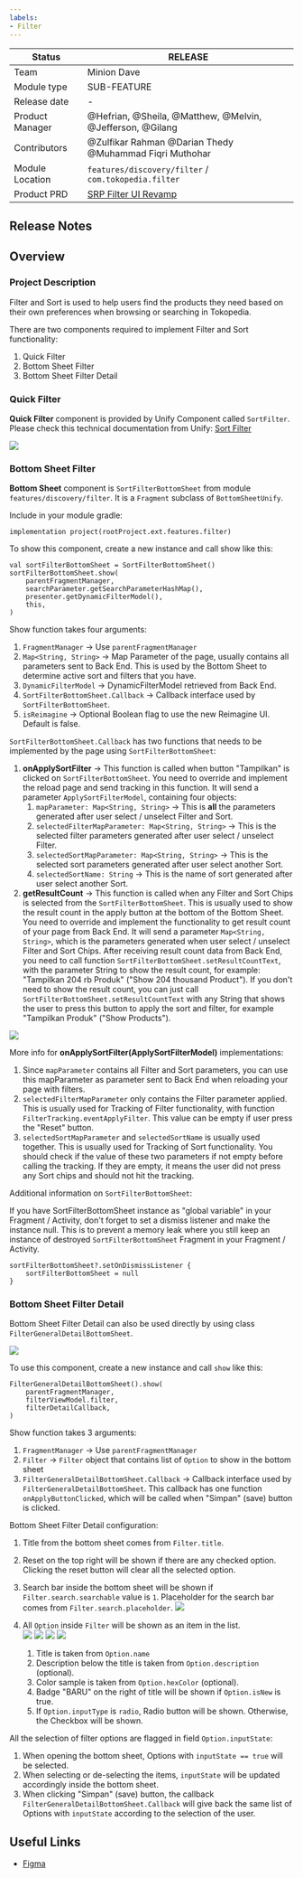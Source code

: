 ```yaml
---
labels:
- Filter
---
```


<!--left header table-->
| **Status**      | <!--start status:Green-->RELEASE<!--end status-->                                                           |
|-----------------|-------------------------------------------------------------------------------------------------------------|
| Team            | Minion Dave                                                                                                 |
| Module type     | <!--start status:Grey-->SUB-FEATURE<!--end status-->                                                        |
| Release date    | -                                                                                                           |
| Product Manager | @Hefrian, @Sheila, @Matthew, @Melvin, @Jefferson, @Gilang                                                   |
| Contributors    | @Zulfikar Rahman @Darian Thedy @Muhammad Fiqri Muthohar                                                     |
| Module Location | `features/discovery/filter` / `com.tokopedia.filter`                                                        |
| Product PRD     | [SRP Filter UI Revamp](https://tokopedia.atlassian.net/wiki/spaces/SE/pages/764843258/SRP+Filter+UI+Revamp) |

<!--toc-->
## Release Notes


## Overview
### Project Description
Filter and Sort is used to help users find the products they need based on their own preferences when browsing or searching in Tokopedia.

There are two components required to implement Filter and Sort functionality:
1. Quick Filter
2. Bottom Sheet Filter
3. Bottom Sheet Filter Detail

### Quick Filter
**Quick Filter** component is provided by Unify Component called `SortFilter`. Please check this technical documentation from Unify: [Sort Filter](https://tokopedia.atlassian.net/wiki/spaces/PA/pages/706251184/Sort+Filter)

![](res/quick_filter.png)

### Bottom Sheet Filter
**Bottom Sheet** component is `SortFilterBottomSheet` from module `features/discovery/filter`. It is a `Fragment` subclass of `BottomSheetUnify`.

Include in your module gradle:
```
implementation project(rootProject.ext.features.filter)
```

To show this component, create a new instance and call show like this:
```
val sortFilterBottomSheet = SortFilterBottomSheet()
sortFilterBottomSheet.show(
	parentFragmentManager,
	searchParameter.getSearchParameterHashMap(),
	presenter.getDynamicFilterModel(),
	this,
)
```
Show function takes four arguments:

1. `FragmentManager` → Use `parentFragmentManager`
2. `Map<String, String>` → Map Parameter of the page, usually contains all parameters sent to Back End. This is used by the Bottom Sheet to determine active sort and filters that you have.
3. `DynamicFilterModel` → DynamicFilterModel retrieved from Back End.
4. `SortFilterBottomSheet.Callback` → Callback interface used by `SortFilterBottomSheet`.
5. `isReimagine` → Optional Boolean flag to use the new Reimagine UI. Default is false.

`SortFilterBottomSheet.Callback` has two functions that needs to be implemented by the page using `SortFilterBottomSheet`:

1. **onApplySortFilter** → This function is called when button "Tampilkan" is clicked on `SortFilterBottomSheet`. You need to override and implement the reload page and send tracking in this function. It will send a parameter `ApplySortFilterModel`, containing four objects:
    1. `mapParameter: Map<String, String>` → This is **all** the parameters generated after user select / unselect Filter and Sort.
    2. `selectedFilterMapParameter: Map<String, String>` → This is the selected filter parameters generated after user select / unselect Filter.
    3. `selectedSortMapParameter: Map<String, String>` → This is the selected sort parameters generated after user select another Sort.
    4. `selectedSortName: String` → This is the name of sort generated after user select another Sort.
2. **getResultCount** → This function is called when any Filter and Sort Chips is selected from the `SortFilterBottomSheet`. This is usually used to show the result count in the apply button at the bottom of the Bottom Sheet. You need to override and implement the functionality to get result count of your page from Back End. It will send a parameter `Map<String, String>`, which is the parameters generated when user select / unselect Filter and Sort Chips. After receiving result count data from Back End, you need to call function `SortFilterBottomSheet.setResultCountText`, with the parameter String to show the result count, for example: "Tampilkan 204 rb Produk" ("Show 204 thousand Product"). If you don't need to show the result count, you can just call `SortFilterBottomSheet.setResultCountText` with any String that shows the user to press this button to apply the sort and filter, for example "Tampilkan Produk" ("Show Products").  

![](res/show_products_button.png)

More info for **onApplySortFilter(ApplySortFilterModel)** implementations:

1. Since `mapParameter` contains all Filter and Sort parameters, you can use this mapParameter as parameter sent to Back End when reloading your page with filters.
2. `selectedFilterMapParameter` only contains the Filter parameter applied. This is usually used for Tracking of Filter functionality, with function `FilterTracking.eventApplyFilter`. This value can be empty if user press the "Reset" button.
3. `selectedSortMapParameter` and `selectedSortName` is usually used together. This is usually used for Tracking of Sort functionality. You should check if the value of these two parameters if not empty before calling the tracking. If they are empty, it means the user did not press any Sort chips and should not hit the tracking.

Additional information on `SortFilterBottomSheet`:

If you have SortFilterBottomSheet instance as "global variable" in your Fragment / Activity, don't forget to set a dismiss listener and make the instance null. This is to prevent a memory leak where you still keep an instance of destroyed `SortFilterBottomSheet` Fragment in your Fragment / Activity.

```
sortFilterBottomSheet?.setOnDismissListener {  
    sortFilterBottomSheet = null
}
```

### Bottom Sheet Filter Detail

Bottom Sheet Filter Detail can also be used directly by using class `FilterGeneralDetailBottomSheet`.

![](res/bottom_sheet_filter_detail/sample.png)

To use this component, create a new instance and call `show` like this:

```
FilterGeneralDetailBottomSheet().show(
    parentFragmentManager,
    filterViewModel.filter,
    filterDetailCallback,
)
```

Show function takes 3 arguments:

1. `FragmentManager` → Use `parentFragmentManager`
2. `Filter` → `Filter` object that contains list of `Option` to show in the bottom sheet
3. `FilterGeneralDetailBottomSheet.Callback` → Callback interface used by `FilterGeneralDetailBottomSheet`. This callback has one function `onApplyButtonClicked`, which will be called when "Simpan" (save) button is clicked.

Bottom Sheet Filter Detail configuration:

1. Title from the bottom sheet comes from `Filter.title`.
2. Reset on the top right will be shown if there are any checked option. Clicking the reset button will clear all the selected option.
3. Search bar inside the bottom sheet will be shown if `Filter.search.searchable` value is `1`. Placeholder for the search bar comes from `Filter.search.placeholder`. ![](res/bottom_sheet_filter_detail/search_bar.png)
4. All `Option` inside `Filter` will be shown as an item in the list.  
![](res/bottom_sheet_filter_detail/sample_checkbox_filter_option.png)
![](res/bottom_sheet_filter_detail/sample_color_filter_option.png)
![](res/bottom_sheet_filter_detail/sample_option_with_new_badge.png)
![](res/bottom_sheet_filter_detail/sample_radio_filter_option.png)  

	1. Title is taken from `Option.name`
	2. Description below the title is taken from `Option.description` (optional).
	3. Color sample is taken from `Option.hexColor` (optional).
	4. Badge "BARU" on the right of title will be shown if `Option.isNew` is true.
	5. If `Option.inputType` is `radio`, Radio button will be shown. Otherwise, the Checkbox will be shown.

All the selection of filter options are flagged in field `Option.inputState`:

1. When opening the bottom sheet, Options with `inputState == true` will be selected.
2. When selecting or de-selecting the items, `inputState` will be updated accordingly inside the bottom sheet.
3. When clicking "Simpan" (save) button, the callback `FilterGeneralDetailBottomSheet.Callback` will give back the same list of Options with `inputState` according to the selection of the user.

  
## Useful Links
- [Figma](https://www.figma.com/file/wQWBN9drPapyQHrPHTIQPV/%5BUI%2FUX---M---Filter%5D-Filter-Revamp?node-id=170%3A4973)